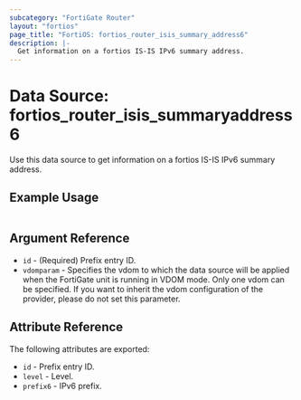 ```yaml
---
subcategory: "FortiGate Router"
layout: "fortios"
page_title: "FortiOS: fortios_router_isis_summary_address6"
description: |-
  Get information on a fortios IS-IS IPv6 summary address.
---
```


# Data Source: fortios_router_isis_summaryaddress6
Use this data source to get information on a fortios IS-IS IPv6 summary address.


## Example Usage

```hcl

```

## Argument Reference

* `id` - (Required) Prefix entry ID.
* `vdomparam` - Specifies the vdom to which the data source will be applied when the FortiGate unit is running in VDOM mode. Only one vdom can be specified. If you want to inherit the vdom configuration of the provider, please do not set this parameter.

## Attribute Reference

The following attributes are exported:

* `id` - Prefix entry ID.
* `level` - Level.
* `prefix6` - IPv6 prefix.
